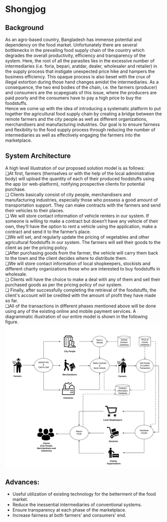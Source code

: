 # Shongjog

## Background  
As an agro-based country, Bangladesh has immense potential and dependency on the food market.
Unfortunately there are several bottlenecks in the prevailing food supply chain of the country which
degrades the overall productivity, efficiency and transparency of the system. Here, the root of all the
parasites lies in the excessive number of intermediaries (i.e. foria, bepari, aratdar, dealer, wholesaler and
retailer) in the supply process that instigate unexpected price hike and hampers the business efficiency.
This opaque process is also beset with the crux of illegal extortion during those hand changes amidst the
intermediaries. As a consequence, the two end bodies of the chain, i.e. the farmers (producer) and
consumers are the scapegoats of this issue, where the producers are paid poorly and the consumers have
to pay a high price to buy the foodstuffs.  
Hence we come up with the idea of introducing a systematic platform to put together the agricultural food
supply chain by creating a bridge between the remote farmers and the city people as well as different
organizations, merchandisers and manufacturing industries. Our goal is to ensure fairness and flexibility
to the food supply process through reducing the number of intermediaries as well as effectively engaging
the farmers into the marketplace.  

## System Architecture  
A high level illustration of our proposed solution model is as follows:  
❏At first, farmers (themselves or with the help of the local administrative body) will upload the quantity
of each of their produced foodstuffs using the app (or web-platform), notifying prospective clients for
potential purchase.  
❏ Clients basically consist of city people, merchandisers and manufacturing industries, especially those
who possess a good amount of transportation support. They can make contracts with the farmers and send their vehicles to their places.  
❏ We will store contact information of vehicle renters in our system. If someone is willing to make a
contract but doesn’t have any vehicle of their own, they’ll have the option to rent a vehicle using the
application, make a contract and send it to the farmer’s place.  
❏We will set, and regularly update the pricing of vegetables and other agricultural foodstuffs in our
system. The farmers will sell their goods to the client as per the pricing policy.  
❏After purchasing goods from the farmer, the vehicle will carry them back to the town and the client
decides where to distribute them.  
❏We will store contact information of local shopkeepers, stockists and different charity organizations
those who are interested to buy foodstuffs in wholesale.  
❏ Clients will have the choice to make a deal with any of them and sell their purchased goods as per the
pricing policy of our system.  
❏ Finally, after successfully completing the retrieval of the foodstuffs, the client's account will be
credited with the amount of profit they have made so far.  
❏All of the transactions in different phases mentioned above will be done using any of the existing online and mobile payment services.
A diagrammatic illustration of our entire model is shown in the following figure.
![Work flow diagram](work_flow_diagram.png)
## Advances:  
- Useful utilization of existing technology for the betterment of the food market.  
- Reduce the inessential intermediaries of conventional systems.  
- Ensure transparency at each phase of the marketplace.  
- Increase fairness at both farmers’ and consumers’ end.

